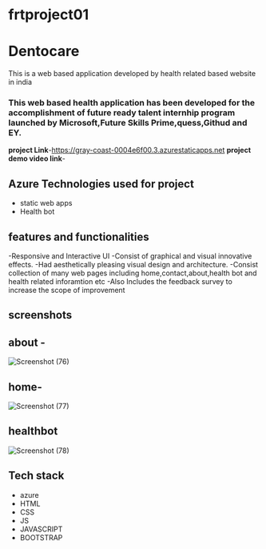 # frtproject01
# Dentocare
This is a web based application developed by health related based website in india
### This web based health application has been developed for the accomplishment of future ready talent internhip program launched by Microsoft,Future Skills Prime,quess,Githud and EY.
**project Link**-https://gray-coast-0004e6f00.3.azurestaticapps.net
**project demo video link**-

## Azure Technologies used for project
- static web apps
- Health bot

## features and functionalities
-Responsive and Interactive UI
-Consist of graphical and visual innovative effects.
-Had aesthetically pleasing visual design and architecture.
-Consist collection of many web pages including home,contact,about,health bot and health related inforamtion etc
-Also Includes the feedback survey to increase the scope of improvement
## screenshots
## about -
![Screenshot (76)](https://github.com/lakshmisowjanya48/frtproject01/assets/109742084/80fcf991-2db7-445e-a29f-221c1a38d151)

## home-

![Screenshot (77)](https://github.com/lakshmisowjanya48/frtproject01/assets/109742084/477a49be-4e19-466a-812c-6caf4d526cad)

## healthbot
![Screenshot (78)](https://github.com/lakshmisowjanya48/frtproject01/assets/109742084/ac5a7293-bfdc-47de-9afc-476201d08e9a)

## Tech stack
- azure
- HTML
- CSS
- JS
- JAVASCRIPT 
- BOOTSTRAP

